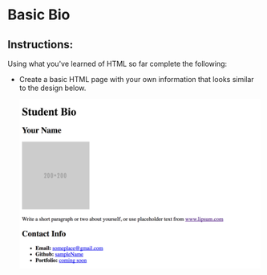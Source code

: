 # Basic Bio

## Instructions:

Using what you've learned of HTML so far complete the following:

- Create a basic HTML page with your own information that looks similar to the design below.

  ![Make it look like this](assets/1-bio-html.png)
